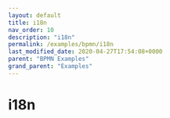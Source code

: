 ```yaml
---
layout: default
title: i18n
nav_order: 10
description: "i18n"
permalink: /examples/bpmn/i18n
last_modified_date: 2020-04-27T17:54:08+0000
parent: "BPMN Examples"
grand_parent: "Examples"
---
```


# i18n
